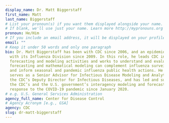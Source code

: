 ```yaml
---
display_name: Dr. Matt Biggerstaff
first_name: Matt
last_name: Biggerstaff
# List your pronoun(s) if you want them displayed alongside your name.
# If blank, we'll use just your name. Learn more http://mypronouns.org
pronoun: He/Him
# If you include an email address, it will be displayed on your profile page
email: ""
# Keep it under 50 words and only one paragraph
bio: Dr. Matt Biggerstaff has been with CDC since 2006, and an epidemiologist
  with its Influenza Division since 2009. In this role, he leads CDC influenza
  forecasting and modeling activities and works to understand and evaluate how
  forecasting and mathematical modeling can complement influenza surveillance
  and inform seasonal and pandemic influenza public health actions. He also
  serves as a Senior Advisor for Infectious Disease Modeling and Analytics to
  the CDC’s Deputy Director for Infectious Diseases, and has led and supported
  the CDC’s and the U.S. government’s interagency modeling and forecasting
  response to the COVID-19 pandemic since January 2020.
# e.g. U.S. General Services Administration
agency_full_name: Center for Disease Control
# Agency Acronym [e.g., GSA]
agency: CDC
slug: dr-matt-biggerstaff
---
```

